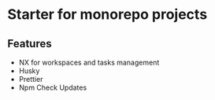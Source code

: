 # Starter for monorepo projects

## Features

- NX for workspaces and tasks management
- Husky
- Prettier
- Npm Check Updates